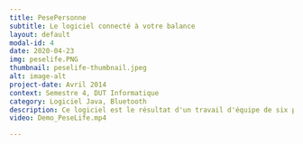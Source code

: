 ```yaml
---
title: PesePersonne
subtitle: Le logiciel connecté à votre balance
layout: default
modal-id: 4
date: 2020-04-23
img: peselife.PNG
thumbnail: peselife-thumbnail.jpeg
alt: image-alt
project-date: Avril 2014
context: Semestre 4, DUT Informatique
category: Logiciel Java, Bluetooth 
description: Ce logiciel est le résultat d'un travail d'équipe de six personnes, dont j'étais la cheffe de projet. Il fut réalisé dans le cadre du module Méthodologie orientée métier, durant le semestre 4 du DUT Informatique de Nice. Le but était de développer une application logicielle qui peut se connecter à une balance en Bluetooth. Voici une vidéo présentant notre logiciel. 
video: Demo_PeseLife.mp4

---
```


